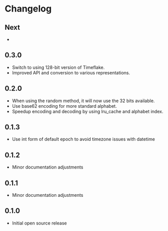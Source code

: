 # Changelog

## Next
- 

## 0.3.0
- Switch to using 128-bit version of Timeflake.
- Improved API and conversion to various representations.

## 0.2.0
- When using the random method, it will now use the 32 bits available.
- Use base62 encoding for more standard alphabet.
- Speedup encoding and decoding by using lru_cache and alphabet index.

## 0.1.3
- Use int form of default epoch to avoid timezone issues with datetime

## 0.1.2
- Minor documentation adjustments

## 0.1.1
- Minor documentation adjustments

## 0.1.0
- Initial open source release